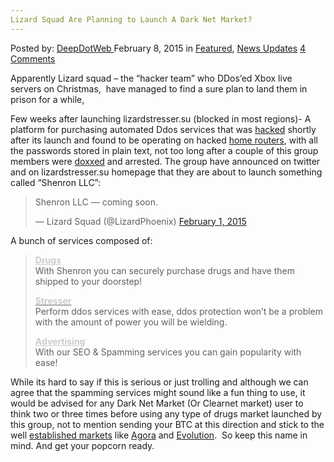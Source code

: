 ```yaml
---
Lizard Squad Are Planning to Launch A Dark Net Market?
---
```

<article class="post-listing post-8986 post type-post status-publish format-standard has-post-thumbnail hentry  tag-dark tag-launch tag-lizard tag-net tag-planning tag-squad">
<div class="post-inner">
<span>Posted by: <a href="https://www.deepdotweb.com/author/admin/" title="">DeepDotWeb </a></span>
<span>February 8, 2015</span>
<span>in <a href="https://www.deepdotweb.com/category/deepdot-news/" rel="category tag">Featured</a>, <a href="https://www.deepdotweb.com/category/news-updates/" rel="category tag">News Updates</a></span>
<span><a href="https://www.deepdotweb.com/2015/02/08/lizard-squad-planning-launch-dark-net-market/#comments">4 Comments</a></span>


<p>Apparently Lizard squad &#8211; the &#8220;hacker team&#8221; who DDos&#8217;ed Xbox live servers on Christmas,  have managed to find a sure plan to land them in prison for a while,</p>
<p>Few weeks after launching lizardstresser.su (blocked in most regions)- A platform for purchasing automated Ddos services that was <a href="http://news.softpedia.com/news/Lizard-Squad-s-DDoS-Website-Gets-Hacked-Passwords-Stored-In-Plain-Text-470333.shtml">hacked</a> shortly after its launch and found to be operating on hacked <a href="http://krebsonsecurity.com/2015/01/lizard-stresser-runs-on-hacked-home-routers/">home routers</a>, with all the passwords stored in plain text, not too long after a couple of this group members were <a href="http://krebsonsecurity.com/2014/12/whos-in-the-lizard-squad/">doxxed</a> and arrested. The group have announced on twitter and on lizardstresser.su homepage that they are about to launch something called &#8220;Shenron LLC&#8221;:</p>
<blockquote class="twitter-tweet" width="550">
<p>Shenron LLC &#8212; coming soon.</p>
<p>&mdash; Lizard Squad (@LizardPhoenix) <a href="https://twitter.com/LizardPhoenix/status/561711358006538240">February 1, 2015</a></p></blockquote>
<p><script async src="//platform.twitter.com/widgets.js" charset="utf-8"></script></p>
<p>A bunch of services composed of:</p>
<blockquote><p><strong><span style="text-decoration: underline;"><span style="color: #cccccc; text-decoration: underline;">Drugs</span></span></strong><br />
    With Shenron you can securely purchase drugs and have them shipped to your doorstep!</p>
<p><span style="text-decoration: underline;"><strong><span style="color: #cccccc;">Stresser</span></strong></span><br />
    Perform ddos services with ease, ddos protection won&#8217;t be a problem with the amount of power you will be wielding.</p>
<p><span style="text-decoration: underline;"><strong><span style="color: #cccccc; text-decoration: underline;">Advertising</span></strong></span><br />
    With our SEO &amp; Spamming services you can gain popularity with ease!</p></blockquote>
<p>While its hard to say if this is serious or just trolling and although we can agree that the spamming services might sound like a fun thing to use, it would be advised for any Dark Net Market (Or Clearnet market) user to think two or three times before using any type of drugs market launched by this group, not to mention sending your BTC at this direction and stick to the well <a href="http://www.deepdotweb.com/dark-net-market-comparison-chart/">established markets</a> like <a href="http://www.deepdotweb.com/marketplace-directory/listing/agora-market">Agora</a> and <a href="http://www.deepdotweb.com/marketplace-directory/listing/evolution-marketplace">Evolution</a>.  So keep this name in mind. And get your popcorn ready.</p>
</div>
<span style="display:none"><a href="https://www.deepdotweb.com/tag/dark/" rel="tag">dark</a> <a href="https://www.deepdotweb.com/tag/launch/" rel="tag">launch</a> <a href="https://www.deepdotweb.com/tag/lizard/" rel="tag">lizard</a> <a href="https://www.deepdotweb.com/tag/net/" rel="tag">net</a> <a href="https://www.deepdotweb.com/tag/planning/" rel="tag">planning</a> <a href="https://www.deepdotweb.com/tag/squad/" rel="tag">squad</a></span> <span style="display:none" class="updated">2015-02-08</span>
<div style="display:none" class="vcard author" itemprop="author" itemscope itemtype="http://schema.org/Person"><strong class="fn" itemprop="name">